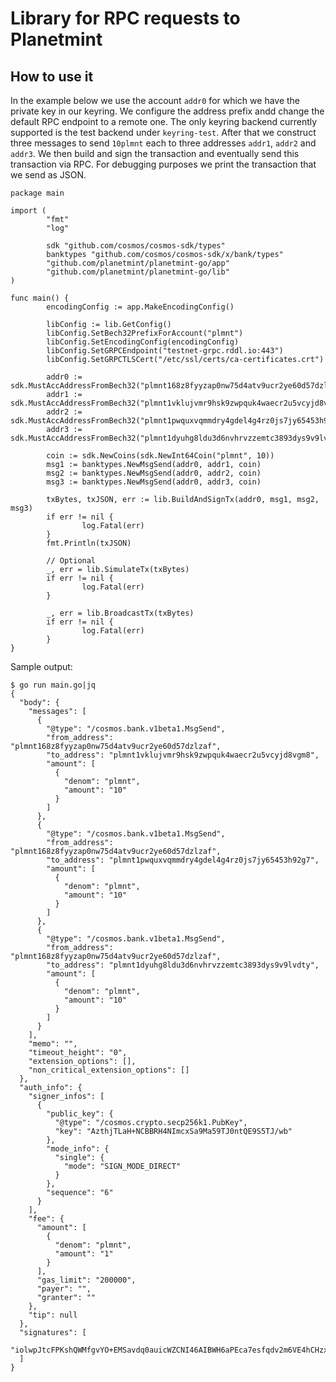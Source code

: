 # Library for RPC requests to Planetmint

## How to use it

In the example below we use the account `addr0` for which we have the private key in our keyring.
We configure the address prefix andd change the default RPC endpoint to a remote one.
The only keyring backend currently supported is the test backend under `keyring-test`.
After that we construct three messages to send `10plmnt` each to three addresses `addr1`, `addr2` and `addr3`.
We then build and sign the transaction and eventually send this transaction via RPC.
For debugging purposes we print the transaction that we send as JSON.

```
package main

import (
        "fmt"
        "log"

        sdk "github.com/cosmos/cosmos-sdk/types"
        banktypes "github.com/cosmos/cosmos-sdk/x/bank/types"
        "github.com/planetmint/planetmint-go/app"
        "github.com/planetmint/planetmint-go/lib"
)

func main() {
        encodingConfig := app.MakeEncodingConfig()

        libConfig := lib.GetConfig()
        libConfig.SetBech32PrefixForAccount("plmnt")
        libConfig.SetEncodingConfig(encodingConfig)
        libConfig.SetGRPCEndpoint("testnet-grpc.rddl.io:443")
        libConfig.SetGRPCTLSCert("/etc/ssl/certs/ca-certificates.crt")

        addr0 := sdk.MustAccAddressFromBech32("plmnt168z8fyyzap0nw75d4atv9ucr2ye60d57dzlzaf")
        addr1 := sdk.MustAccAddressFromBech32("plmnt1vklujvmr9hsk9zwpquk4waecr2u5vcyjd8vgm8")
        addr2 := sdk.MustAccAddressFromBech32("plmnt1pwquxvqmmdry4gdel4g4rz0js7jy65453h92g7")
        addr3 := sdk.MustAccAddressFromBech32("plmnt1dyuhg8ldu3d6nvhrvzzemtc3893dys9v9lvdty")

        coin := sdk.NewCoins(sdk.NewInt64Coin("plmnt", 10))
        msg1 := banktypes.NewMsgSend(addr0, addr1, coin)
        msg2 := banktypes.NewMsgSend(addr0, addr2, coin)
        msg3 := banktypes.NewMsgSend(addr0, addr3, coin)

        txBytes, txJSON, err := lib.BuildAndSignTx(addr0, msg1, msg2, msg3)
        if err != nil {
                log.Fatal(err)
        }
        fmt.Println(txJSON)

        // Optional
        _, err = lib.SimulateTx(txBytes)
        if err != nil {
                log.Fatal(err)
        }

        _, err = lib.BroadcastTx(txBytes)
        if err != nil {
                log.Fatal(err)
        }
}
```

Sample output:
```
$ go run main.go|jq
{
  "body": {
    "messages": [
      {
        "@type": "/cosmos.bank.v1beta1.MsgSend",
        "from_address": "plmnt168z8fyyzap0nw75d4atv9ucr2ye60d57dzlzaf",
        "to_address": "plmnt1vklujvmr9hsk9zwpquk4waecr2u5vcyjd8vgm8",
        "amount": [
          {
            "denom": "plmnt",
            "amount": "10"
          }
        ]
      },
      {
        "@type": "/cosmos.bank.v1beta1.MsgSend",
        "from_address": "plmnt168z8fyyzap0nw75d4atv9ucr2ye60d57dzlzaf",
        "to_address": "plmnt1pwquxvqmmdry4gdel4g4rz0js7jy65453h92g7",
        "amount": [
          {
            "denom": "plmnt",
            "amount": "10"
          }
        ]
      },
      {
        "@type": "/cosmos.bank.v1beta1.MsgSend",
        "from_address": "plmnt168z8fyyzap0nw75d4atv9ucr2ye60d57dzlzaf",
        "to_address": "plmnt1dyuhg8ldu3d6nvhrvzzemtc3893dys9v9lvdty",
        "amount": [
          {
            "denom": "plmnt",
            "amount": "10"
          }
        ]
      }
    ],
    "memo": "",
    "timeout_height": "0",
    "extension_options": [],
    "non_critical_extension_options": []
  },
  "auth_info": {
    "signer_infos": [
      {
        "public_key": {
          "@type": "/cosmos.crypto.secp256k1.PubKey",
          "key": "AzthjTLaH+NCBBRH4NImcxSa9Ma59TJ0ntQE9S5TJ/wb"
        },
        "mode_info": {
          "single": {
            "mode": "SIGN_MODE_DIRECT"
          }
        },
        "sequence": "6"
      }
    ],
    "fee": {
      "amount": [
        {
          "denom": "plmnt",
          "amount": "1"
        }
      ],
      "gas_limit": "200000",
      "payer": "",
      "granter": ""
    },
    "tip": null
  },
  "signatures": [
    "iolwpJtcFPKshQWMfgvYO+EMSavdq0auicWZCNI46AIBWH6aPEca7esfqdv2m6VE4hCHzxCNx58wnfVNnutEEQ=="
  ]
}
```
